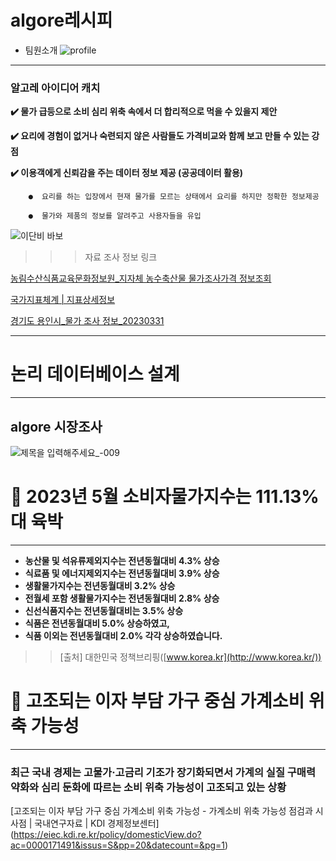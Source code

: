 # algore레시피 

-  팀원소개
![profile](https://github.com/jjjh0508/project_algore/assets/130436421/73992c46-6283-40ec-8e66-92f9bb62da93)



---
### 알고레 아이디어 캐치 
 **✔️ 물가 급등으로 소비 심리 위축 속에서 더 합리적으로 먹을 수 있을지 제안**

 **✔️ 요리에 경험이 없거나 숙련되지 않은 사람들도 가격비교와 함께 보고 만들 수 있는 강점**

 **✔️ 이용객에게 신뢰감을 주는 데이터 정보 제공 (공공데이터 활용)**

        ●  요리를 하는 입장에서 현재 물가를 모르는 상태에서 요리를 하지만 정확한 정보제공 

        ●  물가와 제품의 정보를 알려주고 사용자들을 유입

![이단비 바보](https://github.com/jjjh0508/project_algore/assets/130436421/3b4c4362-29f2-4e77-ab05-6f0adc791afc)

>>> 자료 조사 정보 링크
>>> 
[농림수산식품교육문화정보원_지자체 농수축산물 물가조사가격 정보조회](https://www.data.go.kr/data/15109061/openapi.do)

[국가지표체계 | 지표상세정보](https://www.index.go.kr/unify/idx-info.do?idxCd=4226#)

[경기도 용인시_물가 조사 정보_20230331](https://www.data.go.kr/data/3035764/fileData.do)

------------------------------------------------------------------------------------------------------------------


# 논리 데이터베이스 설계

-----

## algore 시장조사 

![제목을 입력해주세요_-009](https://github.com/jjjh0508/project_algore/assets/130436421/0022b275-fc3d-492c-9794-704afe3dd61b)
# 🧐 2023년 5월 소비자물가지수는 111.13%대 육박


---

- **농산물 및 석유류제외지수는 전년동월대비 4.3% 상승**
- **식료품 및 에너지제외지수는 전년동월대비 3.9% 상승**
- **생활물가지수는 전년동월대비 3.2% 상승**
- **전월세 포함 생활물가지수는 전년동월대비 2.8% 상승**
- **신선식품지수는 전년동월대비는 3.5% 상승**
- **식품은 전년동월대비 5.0% 상승하였고,**
- **식품 이외는 전년동월대비 2.0% 각각 상승하였습니다.**

>> [출처] 대한민국 정책브리핑([www.korea.kr](http://www.korea.kr/))

# 🧐 **고조되는 이자 부담 가구 중심 가계소비 위축 가능성**

---

### **최근 국내 경제는 고물가·고금리 기조가 장기화되면서 가계의 실질 구매력 약화와 심리 둔화에 따르는 소비 위축 가능성이 고조되고 있는 상황**

[고조되는 이자 부담 가구 중심 가계소비 위축 가능성 - 가계소비 위축 가능성 점검과 시사점 | 국내연구자료 | KDI 경제정보센터]
(https://eiec.kdi.re.kr/policy/domesticView.do?ac=0000171491&issus=S&pp=20&datecount=&pg=1)




